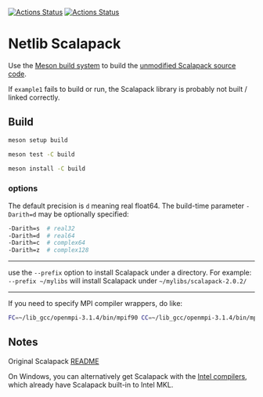 [![Actions Status](https://github.com/scivision/scalapack/workflows/ci_linux/badge.svg)](https://github.com/scivision/scalapack/actions)
[![Actions Status](https://github.com/scivision/scalapack/workflows/ci_macos/badge.svg)](https://github.com/scivision/scalapack/actions)


# Netlib Scalapack

Use the
[Meson build system](https://mesonbuild.com)
to build the
[unmodified Scalapack source code](http://www.netlib.org/scalapack/).

If `example1` fails to build or run, the Scalapack library is probably not built / linked correctly.


## Build


```sh
meson setup build

meson test -C build

meson install -C build
```

### options

The default precision is `d` meaning real float64.
The build-time parameter `-Darith=d` may be optionally specified:

```sh
-Darith=s  # real32
-Darith=d  # real64
-Darith=c  # complex64
-Darith=z  # complex128
```

---

use the `--prefix` option to install Scalapack under a directory.
For example: `--prefix ~/mylibs` will install Scalapack under `~/mylibs/scalapack-2.0.2/`

---

If you need to specify MPI compiler wrappers, do like:

```sh
FC=~/lib_gcc/openmpi-3.1.4/bin/mpif90 CC=~/lib_gcc/openmpi-3.1.4/bin/mpicc meson build
```

## Notes

Original Scalapack [README](./README)

On Windows, you can alternatively get Scalapack with the
[Intel compilers](https://software.intel.com/en-us/qualify-for-free-software),
which already have Scalapack built-in to Intel MKL.
